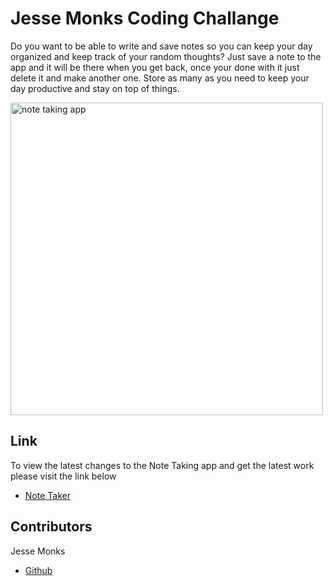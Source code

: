 # Jesse Monks Coding Challange

Do you want to be able to write and save notes so you can keep your day organized and keep track of your random thoughts?
Just save a note to the app and it will be there when you get back, once your done with it just delete it and make another one. Store as many as you need to keep your day productive and stay on top of things. 

<img src="public\assets\Note Taker.png" alt="note taking app" width="500"/>

## Link

To view the latest changes to the Note Taking app and get the latest work please visit the link below 

- [Note Taker](https://dry-sands-71168.herokuapp.com/)


## Contributors

Jesse Monks
- [Github](https://github.com/heatedtowel/note-taker)
